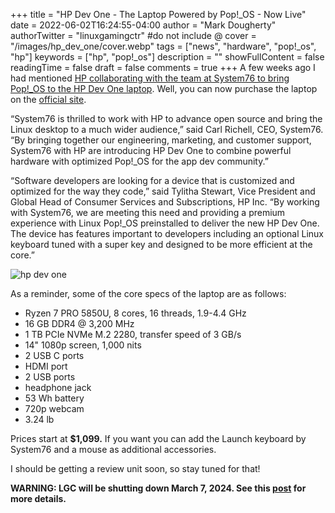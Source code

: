+++
title = "HP Dev One - The Laptop Powered by Pop!_OS - Now Live"
date = 2022-06-02T16:24:55-04:00
author = "Mark Dougherty"
authorTwitter = "linuxgamingctr" #do not include @
cover = "/images/hp_dev_one/cover.webp"
tags = ["news", "hardware", "pop!_os", "hp"]
keywords = ["hp", "pop!_os"]
description = ""
showFullContent = false
readingTime = false
draft = false
comments = true
+++
A few weeks ago I had mentioned [HP collaborating with the team at System76 to bring Pop!_OS to the HP Dev One laptop](https://linuxgamingcentral.com/posts/news-hp-teams-with-system76/). Well, you can now purchase the laptop on the [official site](https://hpdevone.com).

“System76 is thrilled to work with HP to advance open source and bring the Linux desktop to a much wider audience,” said Carl Richell, CEO, System76. “By bringing together our engineering, marketing, and customer support, System76 with HP are introducing HP Dev One to combine powerful hardware with optimized Pop!_OS for the app dev community.”

“Software developers are looking for a device that is customized and optimized for the way they code,” said Tylitha Stewart, Vice President and Global Head of Consumer Services and Subscriptions, HP Inc. “By working with System76, we are meeting this need and providing a premium experience with Linux Pop!_OS preinstalled to deliver the new HP Dev One. The device has features important to developers including an optional Linux keyboard tuned with a super key and designed to be more efficient at the core.”

![hp dev one](/images/hp_dev_one/side.webp)

As a reminder, some of the core specs of the laptop are as follows:
- Ryzen 7 PRO 5850U, 8 cores, 16 threads, 1.9-4.4 GHz
- 16 GB DDR4 @ 3,200 MHz
- 1 TB PCIe NVMe M.2 2280, transfer speed of 3 GB/s
- 14" 1080p screen, 1,000 nits
- 2 USB C ports
- HDMI port
- 2 USB ports
- headphone jack
- 53 Wh battery
- 720p webcam
- 3.24 lb

Prices start at **$1,099.** If you want you can add the Launch keyboard by System76 and a mouse as additional accessories.

I should be getting a review unit soon, so stay tuned for that!

**WARNING: LGC will be shutting down March 7, 2024. See this [post](https://linuxgamingcentral.com/posts/the-end-of-lgc/) for more details.**
